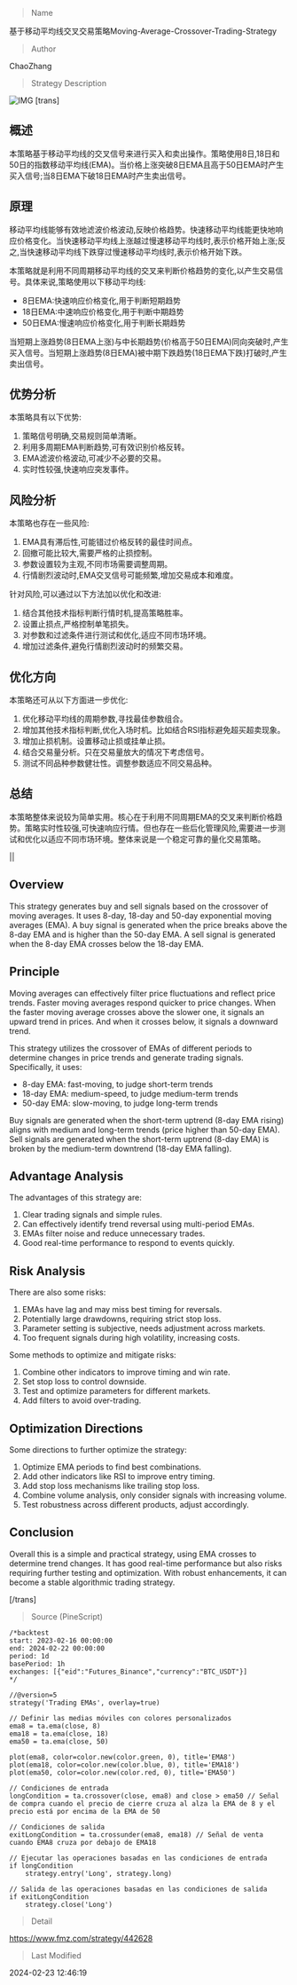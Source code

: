 
> Name

基于移动平均线交叉交易策略Moving-Average-Crossover-Trading-Strategy

> Author

ChaoZhang

> Strategy Description

![IMG](https://www.fmz.com/upload/asset/f04b735ab80eb6467d.png)
[trans]
## 概述

本策略基于移动平均线的交叉信号来进行买入和卖出操作。策略使用8日,18日和50日的指数移动平均线(EMA)。当价格上涨突破8日EMA且高于50日EMA时产生买入信号;当8日EMA下破18日EMA时产生卖出信号。

## 原理

移动平均线能够有效地滤波价格波动,反映价格趋势。快速移动平均线能更快地响应价格变化。当快速移动平均线上涨越过慢速移动平均线时,表示价格开始上涨;反之,当快速移动平均线下跌穿过慢速移动平均线时,表示价格开始下跌。

本策略就是利用不同周期移动平均线的交叉来判断价格趋势的变化,以产生交易信号。具体来说,策略使用以下移动平均线:

- 8日EMA:快速响应价格变化,用于判断短期趋势
- 18日EMA:中速响应价格变化,用于判断中期趋势
- 50日EMA:慢速响应价格变化,用于判断长期趋势

当短期上涨趋势(8日EMA上涨)与中长期趋势(价格高于50日EMA)同向突破时,产生买入信号。当短期上涨趋势(8日EMA)被中期下跌趋势(18日EMA下跌)打破时,产生卖出信号。

## 优势分析

本策略具有以下优势:

1. 策略信号明确,交易规则简单清晰。
2. 利用多周期EMA判断趋势,可有效识别价格反转。  
3. EMA滤波价格波动,可减少不必要的交易。
4. 实时性较强,快速响应突发事件。

## 风险分析

本策略也存在一些风险:  

1. EMA具有滞后性,可能错过价格反转的最佳时间点。
2. 回撤可能比较大,需要严格的止损控制。
3. 参数设置较为主观,不同市场需要调整周期。
4. 行情剧烈波动时,EMA交叉信号可能频繁,增加交易成本和难度。

针对风险,可以通过以下方法加以优化和改进:

1. 结合其他技术指标判断行情时机,提高策略胜率。 
2. 设置止损点,严格控制单笔损失。
3. 对参数和过滤条件进行测试和优化,适应不同市场环境。  
4. 增加过滤条件,避免行情剧烈波动时的频繁交易。

## 优化方向  

本策略还可从以下方面进一步优化:

1. 优化移动平均线的周期参数,寻找最佳参数组合。
2. 增加其他技术指标判断,优化入场时机。比如结合RSI指标避免超买超卖现象。
3. 增加止损机制。设置移动止损或挂单止损。
4. 结合交易量分析。只在交易量放大的情况下考虑信号。
5. 测试不同品种参数健壮性。调整参数适应不同交易品种。

## 总结

本策略整体来说较为简单实用。核心在于利用不同周期EMA的交叉来判断价格趋势。策略实时性较强,可快速响应行情。但也存在一些后化管理风险,需要进一步测试和优化以适应不同市场环境。整体来说是一个稳定可靠的量化交易策略。

||

## Overview

This strategy generates buy and sell signals based on the crossover of moving averages. It uses 8-day, 18-day and 50-day exponential moving averages (EMA). A buy signal is generated when the price breaks above the 8-day EMA and is higher than the 50-day EMA. A sell signal is generated when the 8-day EMA crosses below the 18-day EMA.  

## Principle  

Moving averages can effectively filter price fluctuations and reflect price trends. Faster moving averages respond quicker to price changes. When the faster moving average crosses above the slower one, it signals an upward trend in prices. And when it crosses below, it signals a downward trend.

This strategy utilizes the crossover of EMAs of different periods to determine changes in price trends and generate trading signals. Specifically, it uses:

- 8-day EMA: fast-moving, to judge short-term trends  
- 18-day EMA: medium-speed, to judge medium-term trends
- 50-day EMA: slow-moving, to judge long-term trends  

Buy signals are generated when the short-term uptrend (8-day EMA rising) aligns with medium and long-term trends (price higher than 50-day EMA). Sell signals are generated when the short-term uptrend (8-day EMA) is broken by the medium-term downtrend (18-day EMA falling).

## Advantage Analysis 

The advantages of this strategy are:

1. Clear trading signals and simple rules.  
2. Can effectively identify trend reversal using multi-period EMAs.
3. EMAs filter noise and reduce unnecessary trades. 
4. Good real-time performance to respond to events quickly.

## Risk Analysis

There are also some risks:

1. EMAs have lag and may miss best timing for reversals.  
2. Potentially large drawdowns, requiring strict stop loss.
3. Parameter setting is subjective, needs adjustment across markets. 
4. Too frequent signals during high volatility, increasing costs.

Some methods to optimize and mitigate risks:

1. Combine other indicators to improve timing and win rate.  
2. Set stop loss to control downside. 
3. Test and optimize parameters for different markets.
4. Add filters to avoid over-trading.

## Optimization Directions

Some directions to further optimize the strategy:

1. Optimize EMA periods to find best combinations. 
2. Add other indicators like RSI to improve entry timing.  
3. Add stop loss mechanisms like trailing stop loss.
4. Combine volume analysis, only consider signals with increasing volume.
5. Test robustness across different products, adjust accordingly.  

## Conclusion

Overall this is a simple and practical strategy, using EMA crosses to determine trend changes. It has good real-time performance but also risks requiring further testing and optimization. With robust enhancements, it can become a stable algorithmic trading strategy.  

[/trans]



> Source (PineScript)

``` pinescript
/*backtest
start: 2023-02-16 00:00:00
end: 2024-02-22 00:00:00
period: 1d
basePeriod: 1h
exchanges: [{"eid":"Futures_Binance","currency":"BTC_USDT"}]
*/

//@version=5
strategy('Trading EMAs', overlay=true)

// Definir las medias móviles con colores personalizados
ema8 = ta.ema(close, 8)
ema18 = ta.ema(close, 18)
ema50 = ta.ema(close, 50)

plot(ema8, color=color.new(color.green, 0), title='EMA8')
plot(ema18, color=color.new(color.blue, 0), title='EMA18')
plot(ema50, color=color.new(color.red, 0), title='EMA50')

// Condiciones de entrada
longCondition = ta.crossover(close, ema8) and close > ema50 // Señal de compra cuando el precio de cierre cruza al alza la EMA de 8 y el precio está por encima de la EMA de 50

// Condiciones de salida
exitLongCondition = ta.crossunder(ema8, ema18) // Señal de venta cuando EMA8 cruza por debajo de EMA18

// Ejecutar las operaciones basadas en las condiciones de entrada
if longCondition
    strategy.entry('Long', strategy.long)

// Salida de las operaciones basadas en las condiciones de salida
if exitLongCondition
    strategy.close('Long')

```

> Detail

https://www.fmz.com/strategy/442628

> Last Modified

2024-02-23 12:46:19
